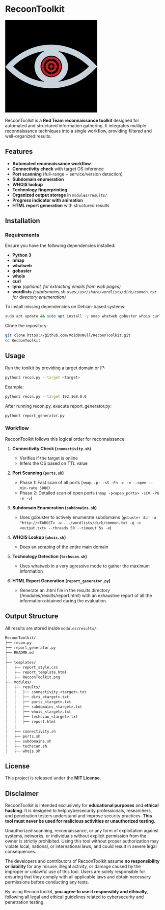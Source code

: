 # RecoonToolkit

<img src="templates/RecoonToolkit.png" alt="RecoonToolkit Logo" width="300" height="300">


RecoonToolkit is a **Red Team reconnaissance toolkit** designed for automated and structured information gathering. It integrates multiple reconnaissance techniques into a single workflow, providing filtered and well-organized results.

## Features

- **Automated reconnaissance workflow**
- **Connectivity check** with target OS inference
- **Port scanning** (full-range + service/version detection)
- **Subdomain enumeration**
- **WHOIS lookup**
- **Technology fingerprinting**
- **Organized output storage** in `modules/results/`
- **Progress indicator with animation**
- **HTML report generation** with structured results

## Installation

### Requirements
Ensure you have the following dependencies installed:

- **Python 3**
- **nmap**
- **whatweb**
- **gobuster**
- **whois**
- **curl**
- **lynx** *(optional, for extracting emails from web pages)*
- **wordlists** *(subdomains.sh uses:`/usr/share/wordlists/dirb/common.txt` for directory enumeration)*

To install missing dependencies on Debian-based systems:
```bash
sudo apt update && sudo apt install -y nmap whatweb gobuster whois curl lynx wordlists
```

Clone the repository:
```bash
git clone https://github.com/Void0xNull/RecoonToolkit.git
cd RecoonToolkit
```

## Usage

Run the toolkit by providing a target domain or IP:
```bash
python3 recon.py --target <target>
```

Example:
```bash
python3 recon.py --target 192.168.0.0
```
After running recon.py, execute report_generator.py:
```bash
python3 report_generator.py
```


### Workflow
RecoonToolkit follows this logical order for reconnaissance:

1. **Connectivity Check (`connectivity.sh`)**
   - Verifies if the target is online
   - Infers the OS based on TTL value

2. **Port Scanning (`ports.sh`)**
   - Phase 1: Fast scan of all ports (`nmap -p- -sS -Pn -n -v --open --min-rate 5000`)
   - Phase 2: Detailed scan of open ports (`nmap -p<open_ports> -sCV -Pn -n -v`)

3. **Subdomain Enumeration (`subdomains.sh`)**
   - Uses gobuster to actively enumerate subdomains (`gobuster dir -u "http://<TARGET> -w .../wordlists/dirb/common.txt -q -o <output.txt> --threads 50 --timeout 5s -e`)

4. **WHOIS Lookup (`whois.sh`)**
   - Does an scraping of the entire main domain

5. **Technology Detection (`techscan.sh`)**
   - Uses whatweb in a very agressive mode to gather the maximum information

6. **HTML Report Generation (`report_generator.py`)**
   - Generate an .html file in the results directory (/modules/results/report.html) with an exhaustive report of all the information obtained during the evaluation.

## Output Structure

All results are stored inside `modules/results/`:

```
RecoonToolkit/
├── recon.py
├── report_generator.py
├── README.md
│  
├── templates/
│   ├── report_style.css
│   ├── report_template.html
│   ├── RecoonToolkit.png
├── modules/
│   ├── results/
│   │   ├── connectivity_<target>.txt
│   │   ├── dirs_<target>.txt
│   │   ├── ports_<target>.txt
│   │   ├── subdomains_<target>.txt
│   │   ├── whois_<target>.txt
│   │   ├── techscan_<target>.txt
│   │   ├── report.html
│   |
│   ├── connectivity.sh
│   ├── ports.sh
│   ├── subdomains.sh
│   ├── techscan.sh
│   ├── whois.sh
```

## License

This project is released under the **MIT License**.

## Disclaimer

RecoonToolkit is intended exclusively for **educational purposes** and **ethical hacking**. It is designed to help cybersecurity professionals, researchers, and penetration testers understand and improve security practices. **This tool must never be used for malicious activities or unauthorized testing.**

Unauthorized scanning, reconnaissance, or any form of exploitation against systems, networks, or individuals without explicit permission from the owner is strictly prohibited. Using this tool without proper authorization may violate local, national, or international laws, and could result in severe legal consequences.

The developers and contributors of RecoonToolkit assume **no responsibility or liability** for any misuse, illegal activity, or damage caused by the improper or unlawful use of this tool. Users are solely responsible for ensuring that they comply with all applicable laws and obtain necessary permissions before conducting any tests.

By using RecoonToolkit, **you agree to use it responsibly and ethically**, following all legal and ethical guidelines related to cybersecurity and penetration testing.


